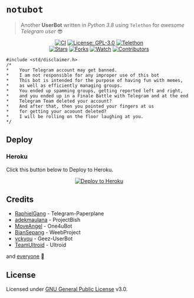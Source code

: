 # `notubot`

> Another **UserBot** written in _Python 3.8_ using `Telethon` for _awesome Telegram user_ 😎

<p align="center">
    <a href="https://github.com/notudope/notubot/actions/workflows/ci.yml"><img src="https://github.com/notudope/notubot/actions/workflows/ci.yml/badge.svg" alt="CI" /></a>
    <a href="https://github.com/notudope/notubot/blob/main/LICENSE"><img src="https://img.shields.io/badge/License-GPLv3-blue.svg" alt="License: GPL-3.0" /></a>
    <a href="https://pypi.org/project/Telethon/"><img src="https://img.shields.io/pypi/v/telethon?label=telethon&logo=pypi&logoColor=white" alt="Telethon" /></a><br>
    <a href="https://github.com/notudope/notubot/stargazers"><img src="https://img.shields.io/github/stars/notudope/notubot?logo=github" alt="Stars" /></a>
    <a href="https://github.com/notudope/notubot/network/members"><img src="https://img.shields.io/github/forks/notudope/notubot?logo=github" alt="Forks" /></a>
    <a href="https://github.com/notudope/notubot/watchers"><img src="https://img.shields.io/github/watchers/notudope/notubot?logo=github" alt="Watch" /></a>
    <a href="https://github.com/notudope/notubot/graphs/contributors"><img src="https://img.shields.io/github/contributors/notudope/notubot?color=blue" alt="Contributors" /></a>
</p>

```
#include <std/disclaimer.h>
/*
*    Your Telegram account may get banned.
*    I am not responsible for any improper use of this bot
*    This bot is intended for the purpose of having fun with memes,
*    as well as efficiently managing groups.
*    You ended up spamming groups, getting reported left and right,
*    and you ended up in a Finale Battle with Telegram and at the end
*    Telegram Team deleted your account?
*    And after that, then you pointed your fingers at us
*    for getting your acoount deleted?
*    I will be rolling on the floor laughing at you.
*/
```

## Deploy

### Heroku
Click this button below to Deploy to Heroku.

<p align="center">
<a href="https://heroku.com/deploy?template=https://github.com/notudope/notubot/tree/main">
  <img src="https://www.herokucdn.com/deploy/button.svg" alt="Deploy to Heroku">
</a>
</p>

## Credits
* [RaphielGang](https://github.com/RaphielGang) - Telegram-Paperplane
* [adekmaulana](https://github.com/adekmaulana) - ProjectBish
* [MoveAngel](https://github.com/MoveAngel) - One4uBot
* [BianSepang](https://github.com/BianSepang) - WeebProject
* [vckyou](https://github.com/vckyou) - Geez-UserBot
* [TeamUltroid](https://github.com/TeamUltroid) - Ultroid

and [everyone](https://github.com/notudope/notubot/graphs/contributors) 🦄

## License
Licensed under [GNU General Public License](https://github.com/notudope/notubot/blob/main/LICENSE) v3.0.
